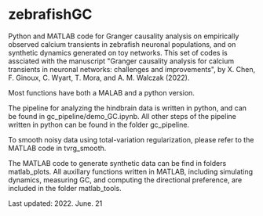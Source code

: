 # zebrafishGC
Python and MATLAB code for Granger causality analysis on empirically observed calcium transients in zebrafish neuronal populations, and on synthetic dynamics generated on toy networks. This set of codes is assciated with the manuscript "Granger causality analysis for calcium transients in neuronal networks: challenges and improvements", by X. Chen, F. Ginoux, C. Wyart, T. Mora, and A. M. Walczak (2022).

Most functions have both a MALAB and a python version.

The pipeline for analyzing the hindbrain data is written in python, and can be found in gc_pipeline/demo_GC.ipynb. All other steps of the pipeline written in python can be found in the folder gc_pipeline.

To smooth noisy data using total-variation regularization, please refer to the MATLAB code in tvrg_smooth.

The MATLAB code to generate synthetic data can be find in folders matlab_plots. All auxillary functions written in MATLAB, including simulating dynamics, measuring GC, and computing the directional preference, are included in the folder matlab_tools.

Last updated: 2022. June. 21
